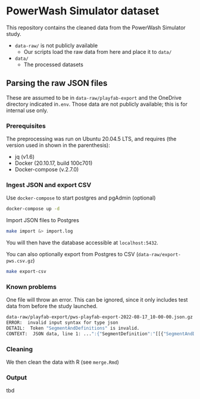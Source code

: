 # PowerWash Simulator dataset

This repository contains the cleaned data from the PowerWash Simulator study.

- `data-raw/` is not publicly available
  - Our scripts load the raw data from here and place it to `data/`
- `data/`
  - The processed datasets

## Parsing the raw JSON files

These are assumed to be in `data-raw/playfab-export` and the OneDrive directory indicated in`.env`. Those data are not publicly available; this is for internal use only.

### Prerequisites

The preprocessing was run on Ubuntu 20.04.5 LTS, and requires (the version used in shown in the parenthesis):

- jq (v1.6)
- Docker (20.10.17, build 100c701)
- Docker-compose (v.2.7.0)

### Ingest JSON and export CSV

Use `docker-compose` to start postgres and pgAdmin (optional)

```bash
docker-compose up -d
```

Import JSON files to Postgres

```bash
make import &> import.log
```

You will then have the database accessible at `localhost:5432`.

You can also optionally export from Postgres to CSV (`data-raw/export-pws.csv.gz`)

```bash
make export-csv
```

### Known problems

One file will throw an error. This can be ignored, since it only includes test data from before the study launched.

```bash
data-raw/playfab-export/pws-playfab-export-2022-08-17_10-00-00.json.gz
ERROR:  invalid input syntax for type json
DETAIL:  Token "SegmentAndDefinitions" is invalid.
CONTEXT:  JSON data, line 1: ...":{"SegmentDefinition":"[[{"SegmentAndDefinitions"
```

### Cleaning

We then clean the data with R (see `merge.Rmd`)

### Output

tbd
